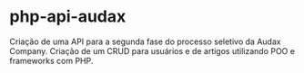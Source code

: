 # php-api-audax
Criação de uma API para a segunda fase do processo seletivo da Audax Company. Criação de um CRUD para usuários e de artigos utilizando POO e frameworks com PHP.
